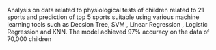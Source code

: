 
Analysis on data related to physiological tests of children related to 21 sports and prediction of top 5 sports suitable using various machine learning tools such as Decsion Tree, SVM , Linear Regression , Logistic Regression and KNN.
The model achieved 97% accuracy on the data of 70,000 children
